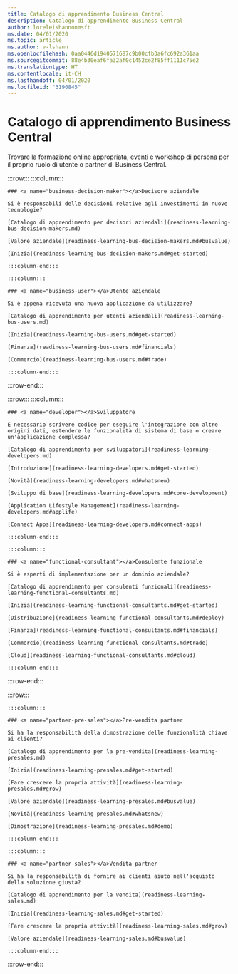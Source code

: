 ```yaml
---
title: Catalogo di apprendimento Business Central
description: Catalogo di apprendimento Business Central
author: loreleishannonmsft
ms.date: 04/01/2020
ms.topic: article
ms.author: v-lshann
ms.openlocfilehash: 0aa0446d1940571687c9b00cfb3a6fc692a361aa
ms.sourcegitcommit: 88e4b30eaf6fa32af0c1452ce2f85ff1111c75e2
ms.translationtype: HT
ms.contentlocale: it-CH
ms.lasthandoff: 04/01/2020
ms.locfileid: "3190845"
---
```

# <a name="business-central-learning-catalog"></a>Catalogo di apprendimento Business Central
Trovare la formazione online appropriata, eventi e workshop di persona per il proprio ruolo di utente o partner di Business Central.

:::row:::
    :::column:::

    ### <a name="business-decision-maker"></a>Decisore aziendale

    Si è responsabili delle decisioni relative agli investimenti in nuove tecnologie? 

    [Catalogo di apprendimento per decisori aziendali](readiness-learning-bus-decision-makers.md)

    [Valore aziendale](readiness-learning-bus-decision-makers.md#busvalue)

    [Inizia](readiness-learning-bus-decision-makers.md#get-started)

    :::column-end:::

    :::column:::

    ### <a name="business-user"></a>Utente aziendale

    Si è appena ricevuta una nuova applicazione da utilizzare? 

    [Catalogo di apprendimento per utenti aziendali](readiness-learning-bus-users.md)

    [Inizia](readiness-learning-bus-users.md#get-started)

    [Finanza](readiness-learning-bus-users.md#financials)

    [Commercio](readiness-learning-bus-users.md#trade)

    :::column-end:::

:::row-end:::

:::row:::
    :::column:::

    ### <a name="developer"></a>Sviluppatore

    È necessario scrivere codice per eseguire l'integrazione con altre origini dati, estendere le funzionalità di sistema di base o creare un'applicazione complessa?

    [Catalogo di apprendimento per sviluppatori](readiness-learning-developers.md)

    [Introduzione](readiness-learning-developers.md#get-started)

    [Novità](readiness-learning-developers.md#whatsnew)

    [Sviluppo di base](readiness-learning-developers.md#core-development)

    [Application Lifestyle Management](readiness-learning-developers.md#applife)

    [Connect Apps](readiness-learning-developers.md#connect-apps)

    :::column-end:::

    :::column:::

    ### <a name="functional-consultant"></a>Consulente funzionale
    
    Si è esperti di implementazione per un dominio aziendale? 

    [Catalogo di apprendimento per consulenti funzionali](readiness-learning-functional-consultants.md)

    [Inizia](readiness-learning-functional-consultants.md#get-started)

    [Distribuzione](readiness-learning-functional-consultants.md#deploy)

    [Finanza](readiness-learning-functional-consultants.md#financials)

    [Commercio](readiness-learning-functional-consultants.md#trade)

    [Cloud](readiness-learning-functional-consultants.md#cloud)

    :::column-end:::

:::row-end:::

:::row:::

    :::column:::

    ### <a name="partner-pre-sales"></a>Pre-vendita partner

    Si ha la responsabilità della dimostrazione delle funzionalità chiave ai clienti? 

    [Catalogo di apprendimento per la pre-vendita](readiness-learning-presales.md)

    [Inizia](readiness-learning-presales.md#get-started)

    [Fare crescere la propria attività](readiness-learning-presales.md#grow)

    [Valore aziendale](readiness-learning-presales.md#busvalue)

    [Novità](readiness-learning-presales.md#whatsnew)

    [Dimostrazione](readiness-learning-presales.md#demo)

    :::column-end:::

    :::column:::

    ### <a name="partner-sales"></a>Vendita partner

    Si ha la responsabilità di fornire ai clienti aiuto nell'acquisto della soluzione giusta? 

    [Catalogo di apprendimento per la vendita](readiness-learning-sales.md)

    [Inizia](readiness-learning-sales.md#get-started)

    [Fare crescere la propria attività](readiness-learning-sales.md#grow)

    [Valore aziendale](readiness-learning-sales.md#busvalue)

    :::column-end:::

:::row-end:::
